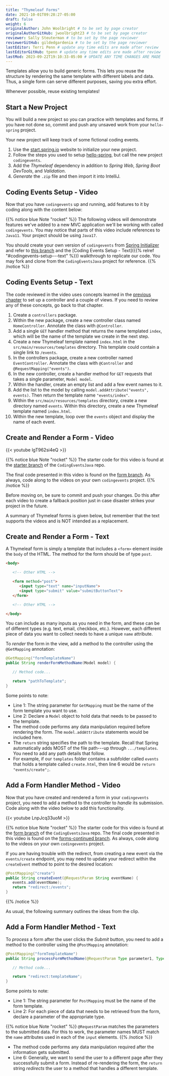 ```yaml
---
title: "Thymeleaf Forms"
date: 2021-10-01T09:28:27-05:00
draft: false
weight: 6
originalAuthor: John Woolbright # to be set by page creator
originalAuthorGitHub: jwoolbright23 # to be set by page creator
reviewer: Sally Steuterman # to be set by the page reviewer
reviewerGitHub: gildedgardenia # to be set by the page reviewer
lastEditor: Terri Penn # update any time edits are made after review
lastEditorGitHub: tpenn # update any time edits are made after review
lastMod: 2023-09-22T19:10:33-05:00 # UPDATE ANY TIME CHANGES ARE MADE
---
```


Templates allow you to build generic forms. This lets you reuse the structure
by rendering the same template with different labels and data. Thus, a single
form can serve different purposes, saving you extra effort.

Whenever possible, reuse existing templates!

## Start a New Project

You will build a new project so you can practice with templates and forms.
If you have not done so, commit and push any unsaved work from your
`hello-spring` project.

Your new project will keep track of some fictional coding events.
<!-- TODO: Update Link Below to chapter 9 when available -->
1. Use the [start.spring.io](https://start.spring.io/) website to initialize your new project.
2. Follow the steps you used to setup [hello-spring](initialize-spring-boot-project), but call the new project `codingevents`.
3. Add the *Thymeleaf* dependency in addition to *Spring Web*, *Spring Boot DevTools*, and *Validation*.
4. *Generate* the `.zip` file and then import it into IntelliJ.

## Coding Events Setup - Video

Now that you have `codingevents` up and running, add features to it by coding along with the content below:

<!-- {{< youtube hmgxMOf51JU >}} -->

{{% notice blue Note "rocket" %}}
The following videos will demonstrate features we've added to a new MVC application we'll be working with called `codingevents`. You may notice that parts of this video include references to `Java11`. Your project should be using `Java17`.

You should create your own version of `codingevents` from [Spring Initializer](https://start.spring.io/) and refer to [this branch](https://github.com/LaunchCodeEducation/CodingEventsJava/tree/starter) and the [Coding Events Setup - Text]({{% relref "#codingevents-setup---text" %}}) walkthrough to replicate our code. You may fork and clone from the `CodingEventsJava` project for reference.
{{% /notice %}}

## Coding Events Setup - Text

The code reviewed in the video uses concepts learned in the [previous chapter](controllers) to set up a controller and a couple of views. If you need to review any of these concepts, go back to that chapter. 

1. Create a `controllers` package.
2. Within the new package, create a new controller class named `HomeController`. Annotate the class with `@Controller`.
3. Add a single `GET` handler method that returns the name templated `index`, which will be the name of the template we create in the next step.
4. Create a new Thymeleaf template named `index.html` in the `src/main/resources/templates` directory. This template could contain a single link to `/events`.
5. In the controllers package, create a new controller named `EventController`. Annotate the class with `@Controller` and `@RequestMapping("events")`.
6. In the new controller, create a handler method for `GET` requests that takes a single parameter, `Model model`. 
7. Within the handler, create an empty list and add a few event names to it.
8. Add the list to the model by calling `model.addAttribute("events", events)`. Then return the template name `"events/index"`.
9. Within the `src/main/resources/templates` directory, create a new directory named `events`. Within this directory, create a new Thymeleaf template named `index.html`.
10. Within the new template, loop over the `events` object and display the name of each event.

## Create and Render a Form - Video

{{< youtube lgT962si4eQ >}}

{{% notice blue Note "rocket" %}}
The starter code for this video is found at the [starter branch](https://github.com/LaunchCodeEducation/CodingEventsJava/tree/starter) of the `CodingEventsJava` repo. 

The final code presented in this video is found on the [form branch](https://github.com/LaunchCodeEducation/CodingEventsJava/tree/forms). As always, code along to the videos on your own `codingevents` project.
{{% /notice %}}

Before moving on, be sure to commit and push your changes. Do this after each
video to create a fallback position just in case disaster strikes your project
in the future.

A summary of Thymeleaf forms is given below, but remember that the text
supports the videos and is NOT intended as a replacement.

## Create and Render a Form - Text

A Thymeleaf form is simply a template that includes a `<form>` element inside
the `body` of the HTML. The method for the form should be of type `post`.

```html
<body>

   <!-- Other HTML -->

   <form method="post">
      <input type="text" name="inputName">
      <input type="submit" value="submitButtonText">
   </form>

   <!-- Other HTML -->

</body>
```

You can include as many inputs as you need in the form, and these can be of
different types (e.g. text, email, checkbox, etc.). However, each different
piece of data you want to collect needs to have a unique `name` attribute.

To *render* the form in the view, add a method to the controller using the
`@GetMapping` annotation:

```java {linenos=true}
@GetMapping("formTemplateName")
public String renderFormMethodName(Model model) {

   // Method code...

   return "pathToTemplate";
}
```

Some points to note:

- Line 1: The string parameter for `GetMapping` must be the name of the form template you want to use.
- Line 2: Declare a `Model` object to hold data that needs to be passed to the template.
- The method code performs any data manipulation required before rendering the form. The `model.addAttribute` statements would be included here.
- The `return` string specifies the path to the template. Recall that Spring automatically adds MOST of the file path---up through `.../templates`. You need to add any path details that follow.
- For example, if our `templates` folder contains a subfolder called `events` that holds a template called `create.html`, then line 6 would be `return "events/create";`.

## Add a Form Handler Method - Video

Now that you have created and rendered a form in your `codingevents` project, you need to add a method to the controller to *handle* its submission. Code along with the video below to add this functionality.

{{< youtube LnpJcq33uoM >}}

{{% notice blue Note "rocket" %}}
The starter code for this video is found at the [form branch](https://github.com/LaunchCodeEducation/CodingEventsJava/tree/forms) of the `CodingEventsJava` repo. 
The final code presented in this video is found on the [forms-continued branch](https://github.com/LaunchCodeEducation/CodingEventsJava/tree/forms-continued). As always, code along to the videos on your own `codingevents` project.

If you are having trouble with the redirect, from creating a new event via the `events/create` endpoint, you may need to update your redirect within the `createEvent` method to point to the desired location:

```java
@PostMapping("create")
public String createEvent(@RequestParam String eventName) {
   events.add(eventName);
   return "redirect:/events";
}
```
{{% /notice %}}

As usual, the following summary outlines the ideas from the clip.

## Add a Form Handler Method - Text

To *process* a form after the user clicks the *Submit* button, you need to add
a method to the controller using the `@PostMapping` annotation:

```java {linenos=true}
@PostMapping("formTemplateName")
public String processFormMethodName(@RequestParam Type parameter1, Type parameter2, ...) {

   // Method code...

   return "redirect:templateName";
}
```

Some points to note:

- Line 1: The string parameter for `PostMapping` must be the name of the form template.
- Line 2: For each piece of data that needs to be retrieved from the form, declare a parameter of the appropriate type.

{{% notice blue Note "rocket" %}}
`@RequestParam` matches the parameters to the submitted data. For this
to work, the parameter names MUST match the `name` attributes used in
each of the `input` elements.
{{% /notice %}}

- The method code performs any data manipulation required after the information gets submitted.
- Line 6: Generally, we want to send the user to a different page after they successfully submit a form. Instead of re-rendering the form, the `return` string *redirects* the user to a method that handles a different template.